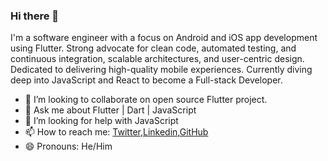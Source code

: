 ### Hi there 👋

I'm a software engineer with a focus on Android and iOS app development using Flutter. Strong advocate for clean code, automated testing, and continuous integration, scalable architectures, and user-centric design. Dedicated to delivering high-quality mobile experiences. Currently diving deep into JavaScript and React to become a Full-stack Developer.


- 👯 I’m looking to collaborate on open source Flutter project.
- 💬 Ask me about  Flutter | Dart | JavaScript 
- 🤔 I’m looking for help with JavaScript
- 📫 How to reach me: [Twitter](https://twitter.com/AJuwonlo_04),[Linkedin](https://www.linkedin.com/in/owoeye-oluwajuwonlo-52708b234?lipi=urn%3Ali%3Apage%3Ad_flagship3_profile_view_base_contact_details%3BW1MgsWhJR%2BirSEFPPiLAhA%3D%3D),[GitHub](https://github.com/Juwonlo)
- 😄 Pronouns: He/Him

<!-- **Juwonlo/Juwonlo** is a ✨ _special_ ✨ repository because its `README.md` (this file) appears on your GitHub profile.

Here are some ideas to get you started:

- 🔭 I’m currently working on ...
- 🌱 I’m currently learning ...
- 👯 I’m looking to collaborate on ...
- 🤔 I’m looking for help with ...
- 💬 Ask me about ...
- 📫 How to reach me: ...
- 😄 Pronouns: ...
- ⚡ Fun fact: ...

--!>
